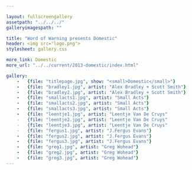 ```yaml
---

layout: fullscreengallery
assetpath: "../../../"
galleryimagespath: ""

title: "Word of Warning presents Domestic"
header: <img src="logo.png">
stylesheet: gallery.css

more_link: Domestic
more_url: "../../current/2013-domestic/index.html"

gallery:
    -   {file: "titlepage.jpg", show: "<small>Domestic</small>"}
    -   {file: "bradley1.jpg", artist: "Alex Bradley + Scott Smith"}
    -   {file: "bradley2.jpg", artist: "Alex Bradley + Scott Smith"}
    -   {file: "smallacts1.jpg", artist: "Small Acts"}
    -   {file: "smallacts2.jpg", artist: "Small Acts"}
    -   {file: "smallacts3.jpg", artist: "Small Acts"}
    -   {file: "leentje1.jpg", artist: "Leentje Van De Cruys"
    -   {file: "leentje2.jpg", artist: "Leentje Van De Cruys"
    -   {file: "leentje3.jpg", artist: "Leentje Van De Cruys"
    -   {file: "fergus1.jpg", artist: "J.Fergus Evans"}
    -   {file: "fergus2.jpg", artist: "J.Fergus Evans"}
    -   {file: "fergus3.jpg", artist: "J.Fergus Evans"}
    -   {file: "greg1.jpg", artist: "Greg Wohead"}
    -   {file: "greg2.jpg", artist: "Greg Wohead"}
    -   {file: "greg3.jpg", artist: "Greg Wohead"}
---
```

